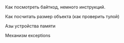 Как посмотреть байткод, немного инструкций.

Как посчитать размер объекта (как проверить тулой)

Азы устройства памяти

Механизм exceptions